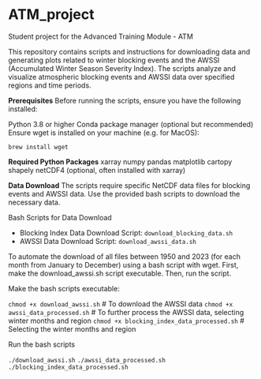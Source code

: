 # ATM_project
Student project for the Advanced Training Module - ATM

This repository contains scripts and instructions for downloading data and generating plots related to winter blocking events and the AWSSI (Accumulated Winter Season Severity Index). The scripts analyze and visualize atmospheric blocking events and AWSSI data over specified regions and time periods.

__Prerequisites__
Before running the scripts, ensure you have the following installed:

Python 3.8 or higher
Conda package manager (optional but recommended)
Ensure wget is installed on your machine (e.g. for MacOS):

```brew install wget```

__Required Python Packages__
xarray
numpy
pandas
matplotlib
cartopy
shapely
netCDF4 (optional, often installed with xarray)

__Data Download__
The scripts require specific NetCDF data files for blocking events and AWSSI data. Use the provided bash scripts to download the necessary data.

Bash Scripts for Data Download
- Blocking Index Data Download Script: ```download_blocking_data.sh```
- AWSSI Data Download Script: ```download_awssi_data.sh```

To automate the download of all files between 1950 and 2023 (for each month from January to December) using a bash script with wget.
First, make the download_awssi.sh script executable. Then, run the script.

Make the bash scripts executable:

```chmod +x download_awssi.sh``` # To download the AWSSI data
```chmod +x awssi_data_processed.sh``` # To further process the AWSSI data, selecting winter months and region
```chmod +x blocking_index_data_processed.sh``` # Selecting the winter months and region

Run the bash scripts

```./download_awssi.sh```
```./awssi_data_processed.sh```
```./blocking_index_data_processed.sh```
